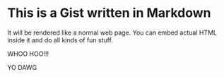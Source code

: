 # This is a Gist written in Markdown

It will be rendered like a normal web page. You can embed actual HTML inside it
and do all kinds of fun stuff.

WHOO HOO!!!

YO DAWG